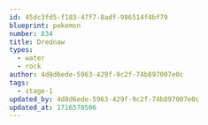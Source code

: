 ```yaml
---
id: 45dc3fd5-f183-47f7-8adf-986514f4bf79
blueprint: pokemon
number: 834
title: Drednaw
types:
  - water
  - rock
author: 4d8d6ede-5963-429f-9c2f-74b897007e0c
tags:
  - stage-1
updated_by: 4d8d6ede-5963-429f-9c2f-74b897007e0c
updated_at: 1716570506
---
```

